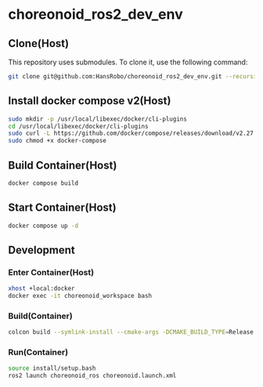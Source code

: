 # choreonoid_ros2_dev_env

## Clone(Host)

This repository uses submodules. To clone it, use the following command:
```bash
git clone git@github.com:HansRobo/choreonoid_ros2_dev_env.git --recursive
```

## Install docker compose v2(Host)

```bash
sudo mkdir -p /usr/local/libexec/docker/cli-plugins
cd /usr/local/libexec/docker/cli-plugins
sudo curl -L https://github.com/docker/compose/releases/download/v2.27.0/docker-compose-linux-x86_64 -o docker-compose
sudo chmod +x docker-compose
```
## Build Container(Host)

```bash
docker compose build
```

## Start Container(Host)

```bash
docker compose up -d
```

## Development

### Enter Container(Host)

```bash
xhost +local:docker
docker exec -it choreonoid_workspace bash
```

### Build(Container)

```bash
colcon build --symlink-install --cmake-args -DCMAKE_BUILD_TYPE=Release
```

### Run(Container)

```bash
source install/setup.bash
ros2 launch choreonoid_ros choreonoid.launch.xml
```

